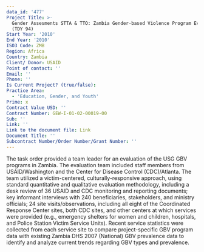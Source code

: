 ```yaml
---
data_id: '477'
Project Title: >-
  Gender Assesments STTA & TTO: Zambia Gender-based Violence Program Evaluation
  (TDY 94)
Start Year: '2010'
End Year: '2010'
ISO3 Code: ZMB
Region: Africa
Country: Zambia
Client/ Donor: USAID
Point of contact: ''
Email: ''
Phone: ''
Is Current Project? (true/false): 
Practice Area:
  - 'Education, Gender, and Youth'
Prime: x
Contract Value USD: ''
Contract Number: GEW-I-01-02-00019-00
Sub: ''
Link: ''
Link to the document file: Link
Document Title: ''
Subcontract Number/Order Number/Grant Number: ''
---
```


The task order provided a team leader for an evaluation of the USG GBV programs in Zambia. The evaluation team included staff members from USAID/Washington and the Center for Disease Control (CDC)/Atlanta. The team utilized a victim-centered, culturally-responsive approach, using standard quantitative and qualitative evaluation methodology, including a desk review of 36 USAID and CDC monitoring and reporting documents; key informant interviews with 240 beneficiaries, stakeholders, and ministry officials; 24 site visits/observations, including all eight of the Coordinated Response Center sites, both CDC sites, and other centers at which services were provided (e.g., emergency shelters for women and children, hospitals, and Police Station Victim Service Units). Recent service statistics were collected from each service site to compare project-specific GBV program data with existing Zambia DHS 2007 (National) GBV prevalence data to identify and analyze current trends regarding GBV types and prevalence.